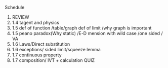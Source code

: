 Schedule

1. REVIEW
2. 1.4 tagent and physics
3. 1.5 def of function /table/graph def of limit /why graph is important
4. 1.5 peano paradox(Why static) /E-D mension with wild case /one sided / VA
5. 1.6 Laws/Direct substitution
6. 1.6 exceptions/ sided limit/squeeze lemma
7. 1.7 continuous property
8. 1.7 composition/ IVT + calculation
QUIZ

